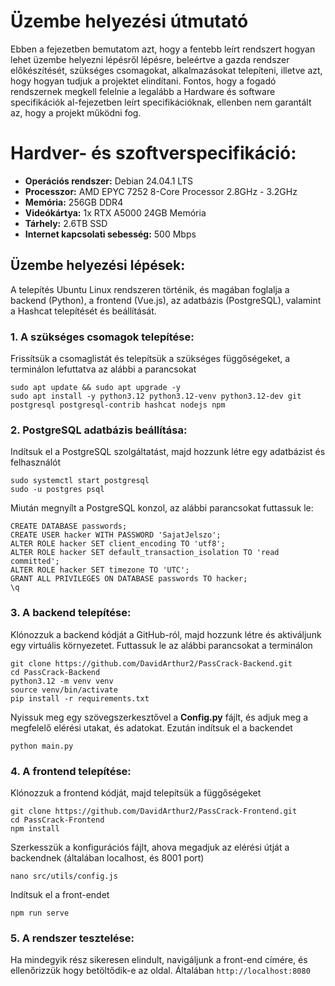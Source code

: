 # Üzembe helyezési útmutató

Ebben a fejezetben bemutatom azt, hogy a fentebb leírt rendszert hogyan lehet üzembe helyezni lépésről lépésre, beleértve a gazda rendszer előkészítését, szükséges csomagokat, alkalmazásokat telepíteni, illetve azt, hogy hogyan tudjuk a projektet elindítani. Fontos, hogy a fogadó rendszernek megkell felelnie a legalább a Hardware és software specifikációk al-fejezetben leírt specifikációknak, ellenben nem garantált az, hogy a projekt működni fog.
# Hardver- és szoftverspecifikáció:

* **Operációs rendszer:** Debian 24.04.1 LTS
* **Processzor:** AMD EPYC 7252 8-Core Processor 2.8GHz - 3.2GHz
* **Memória:** 256GB DDR4
* **Videókártya:** 1x RTX A5000 24GB Memória
* **Tárhely:** 2.6TB SSD
* **Internet kapcsolati sebesség:** 500 Mbps
  
## Üzembe helyezési lépések:

A telepítés Ubuntu Linux rendszeren történik, és magában foglalja a backend (Python), a frontend (Vue.js), az adatbázis (PostgreSQL), valamint a Hashcat telepítését és beállítását.

### 1. A szükséges csomagok telepítése:

Frissítsük a csomaglistát és telepítsük a szükséges függőségeket, a terminálon lefuttatva az alábbi a parancsokat
```
sudo apt update && sudo apt upgrade -y
sudo apt install -y python3.12 python3.12-venv python3.12-dev git postgresql postgresql-contrib hashcat nodejs npm
```

### 2. PostgreSQL adatbázis beállítása:

Indítsuk el a PostgreSQL szolgáltatást, majd hozzunk létre egy adatbázist és felhasználót
```
sudo systemctl start postgresql
sudo -u postgres psql
```

Miután megnyílt a PostgreSQL konzol, az alábbi parancsokat futtassuk le:
```
CREATE DATABASE passwords;
CREATE USER hacker WITH PASSWORD 'SajatJelszo';
ALTER ROLE hacker SET client_encoding TO 'utf8';
ALTER ROLE hacker SET default_transaction_isolation TO 'read committed';
ALTER ROLE hacker SET timezone TO 'UTC';
GRANT ALL PRIVILEGES ON DATABASE passwords TO hacker;
\q
```

### 3. A backend telepítése:

Klónozzuk a backend kódját a GitHub-ról, majd hozzunk létre és aktiváljunk egy virtuális környezetet. Futtassuk le az alábbi parancsokat a terminálon
```
git clone https://github.com/DavidArthur2/PassCrack-Backend.git
cd PassCrack-Backend
python3.12 -m venv venv
source venv/bin/activate
pip install -r requirements.txt
```

Nyissuk meg egy szövegszerkesztővel a **Config.py** fájlt, és adjuk meg a megfelelő elérési utakat, és adatokat. Ezután indítsuk el a backendet
```
python main.py
```

### 4. A frontend telepítése:

Klónozzuk a frontend kódját, majd telepítsük a függőségeket
```
git clone https://github.com/DavidArthur2/PassCrack-Frontend.git
cd PassCrack-Frontend
npm install
```

Szerkesszük a konfigurációs fájlt, ahova megadjuk az elérési útját a backendnek (általában localhost, és 8001 port)
```
nano src/utils/config.js
```

Indítsuk el a front-endet
```
npm run serve
```

### 5. A rendszer tesztelése:

Ha mindegyik rész sikeresen elindult, navigáljunk a front-end címére, és ellenőrizzük hogy betöltődik-e az oldal. Általában `http://localhost:8080`
